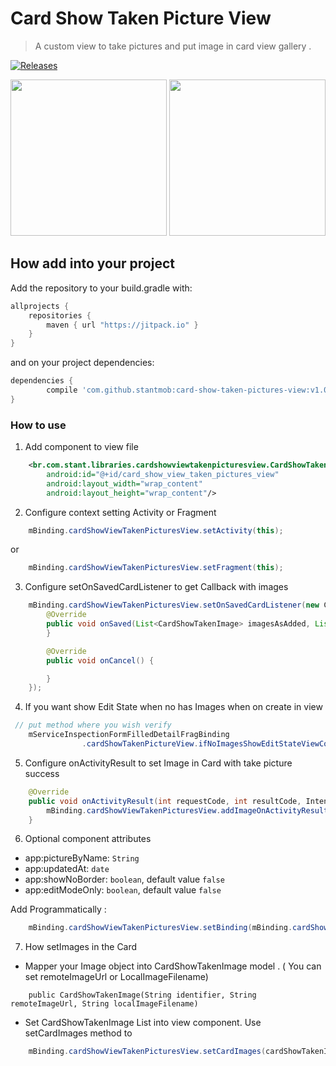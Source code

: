 # Card Show Taken Picture View

> A custom view to take pictures and put image in card view gallery .

[![Releases](https://jitpack.io/v/stantmob/card-show-taken-pictures-view.svg)](https://jitpack.io/#stantmob/card-show-taken-pictures-view)

<p>
  <img src="https://github.com/stantmob/card-show-taken-pictures-view/blob/master/sample/demo-images/sample-edit-state.jpg" width="250">
  <img src="https://github.com/stantmob/card-show-taken-pictures-view/blob/master/sample/demo-images/sample-normal-state.jpg" width="250">
</p>

## How add into your project
Add the repository to your build.gradle with:
```gradle
allprojects {
    repositories {
        maven { url "https://jitpack.io" }
    }
}
```
and on your project dependencies:

```gradle
dependencies {
        compile 'com.github.stantmob:card-show-taken-pictures-view:v1.0.0'
}

```

### How to use

1. Add component to view file 
```xml
    <br.com.stant.libraries.cardshowviewtakenpicturesview.CardShowTakenPictureView
        android:id="@+id/card_show_view_taken_pictures_view"
        android:layout_width="wrap_content"
        android:layout_height="wrap_content"/>
```

2. Configure context setting Activity or Fragment
```java
    mBinding.cardShowViewTakenPicturesView.setActivity(this);
```
  or
```java
    mBinding.cardShowViewTakenPicturesView.setFragment(this);
```

3. Configure setOnSavedCardListener to get Callback with images 
```java
    mBinding.cardShowViewTakenPicturesView.setOnSavedCardListener(new CardShowTakenPictureViewContract.OnSavedCardListener() {
        @Override
        public void onSaved(List<CardShowTakenImage> imagesAsAdded, List<CardShowTakenImage> imagesAsRemoved) {
        }

        @Override
        public void onCancel() {

        }
    });
```

4. If you want show Edit State when no has Images when on create in view
```java
 // put method where you wish verify 
    mServiceInspectionFormFilledDetailFragBinding
                .cardShowTakenPictureView.ifNoImagesShowEditStateViewConfigurationOnInit();
```

5. Configure onActivityResult to set Image in Card with take picture success 
```java
    @Override
    public void onActivityResult(int requestCode, int resultCode, Intent data) {
        mBinding.cardShowViewTakenPicturesView.addImageOnActivityResult(requestCode, resultCode, data);
    }
```

6. Optional component attributes 
- app:pictureByName: `String`
- app:updatedAt: `date`
- app:showNoBorder: `boolean`, default value `false`
- app:editModeOnly: `boolean`, default value `false`

Add Programmatically :
```java
    mBinding.cardShowViewTakenPicturesView.setBinding(mBinding.cardShowViewTakenPicturesView,"Denis Vieira", new Date());
```

7. How setImages in the Card 
- Mapper your Image  object into CardShowTakenImage model . ( You can set remoteImageUrl or LocalImageFilename)
```
    public CardShowTakenImage(String identifier, String remoteImageUrl, String localImageFilename) 
```
- Set CardShowTakenImage List into view component. Use setCardImages method to 
```java
    mBinding.cardShowViewTakenPicturesView.setCardImages(cardShowTakenImagesList);
```


